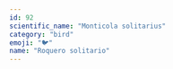 ```yaml
---
id: 92
scientific_name: "Monticola solitarius"
category: "bird"
emoji: "🐦"
name: "Roquero solitario"
---
```

